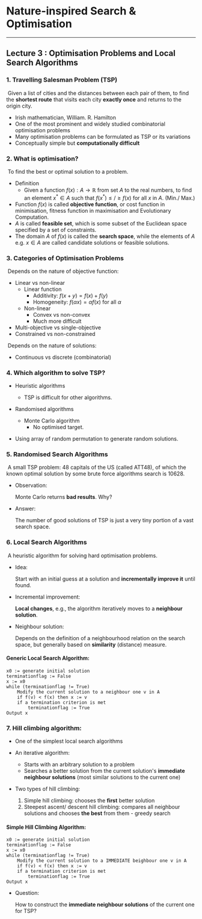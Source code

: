# Nature-inspired Search & Optimisation

---

## Lecture 3 : Optimisation Problems and Local Search Algorithms



### 1. Travelling Salesman Problem (TSP)

​	Given a list of cities and the distances between each pair of them, to find the **shortest route** that visits each city **exactly once** and returns to the origin city.

- Irish mathematician, William. R. Hamilton 
- One of the most prominent and widely studied combinatorial optimisation problems
- Many optimisation problems can be formulated as TSP or its variations
- Conceptually simple but **computationally difficult**



### 2. What is optimisation?

​	To find the best or optimal solution to a problem.

- Definition
  - Given a function $f(x): A \rightarrow \mathbb R$ from set $A$ to the real numbers, to find an element $x^* \in A$ such that $f(x^*) \leq/\geq f(x)$ for all $x$ in $A$. (Min./ Max.)
- Function $f(x)$ is called **objective function**, or cost function in minimisation, fitness function in maximisation and Evolutionary Computation.
- $A$ is called **feasible set**, which is some subset of the Euclidean space specified by a set of constraints.
- The domain $A$ of $f(x)$ is called the **search space**, while the elements of $A$ e.g. $x \in A$ are called candidate solutions or feasible solutions.



### 3. Categories of Optimisation Problems

​	Depends on the nature of objective function:

- Linear vs non-linear
  - Linear function
    - Additivity: $f(x+y) = f(x) + f(y)$
    - Homogeneity: $f(\alpha x) = \alpha f(x)$ for all $\alpha$
  - Non-linear
    - Convex vs non-convex
    - Much more difficult
- Multi-objective vs single-objective
- Constrained vs non-constrained

​	Depends on the nature of solutions:

- Continuous vs discrete (combinatorial)



### 4. Which algorithm to solve TSP?

- Heuristic algorithms
  - TSP is difficult for other algorithms.

- Randomised algorithms
  - Monte Carlo algorithm
    - No optimised target.

- Using array of random permutation to generate random solutions.



### 5. Randomised Search Algorithms

​	A small TSP problem: 48 capitals of the US (called ATT48), of which the known
optimal solution by some brute force algorithms search is 10628.

- Observation:

  Monte Carlo returns **bad results**. Why?

- Answer:

  The number of good solutions of TSP is just a very tiny portion of a vast search space.



### 6. Local Search Algorithms

​	A heuristic algorithm for solving hard optimisation problems.

- Idea: 

  Start with an initial guess at a solution and **incrementally improve it** until found.

- Incremental improvement:

  **Local changes**, e.g., the algorithm iteratively moves to a **neighbour solution**.

- Neighbour solution:

  Depends on the definition of a neighbourhood relation on the search space, but generally based on **similarity** (distance) measure.

  

#### Generic Local Search Algorithm:

```pseudocode
x0 := generate initial solution
terminationflag := False
x := x0
while (terminationflag != True)
	Modify the current solution to a neighbour one v in A
	if f(v) < f(x) then x := v
	if a termination criterion is met
		terminationflag := True
Output x
```

[^Note]: A termination criterion could be maximum iteration is reached or no improvement for a certain iterations.



### 7. Hill climbing algorithm:

- One of the simplest local search algorithms
- An iterative algorithm:
  - Starts with an arbitrary solution to a problem
  - Searches a better solution from the current solution's **immediate neighbour solutions** (most similar solutions to the current one)

- Two types of hill climbing:
  1. Simple hill climbing: chooses the **first** better solution
  2. Steepest ascent/ descent hill climbing: compares all neighbour solutions and chooses **the best** from them - greedy search



#### Simple Hill Climbing Algorithm:

```pseudocode
x0 := generate initial solution
terminationflag := False
x := x0
while (terminationflag != True)
	Modify the current solution to a IMMEDIATE beighbour one v in A
	if f(v) < f(x) then x := v
	if a termination criterion is met
		terminationflag := True
Output x
```

- Question:

  How to construct the **immediate neighbour solutions** of the current one for TSP?